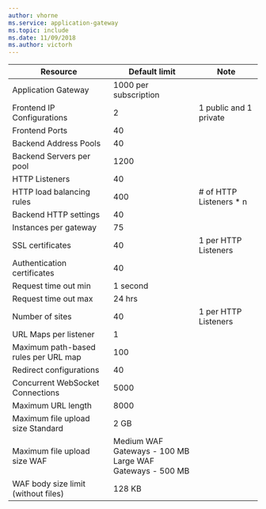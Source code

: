 ```yaml
---
author: vhorne
ms.service: application-gateway
ms.topic: include
ms.date: 11/09/2018
ms.author: victorh
---
```

| Resource | Default limit | Note |
| --- | --- | --- |
| Application Gateway |1000 per subscription | |
| Frontend IP Configurations |2 |1 public and 1 private |
| Frontend Ports |40 | |
| Backend Address Pools |40 | |
| Backend Servers per pool |1200 | |
| HTTP Listeners |40 | |
| HTTP load balancing rules |400 |# of HTTP Listeners * n |
| Backend HTTP settings |40 | |
| Instances per gateway |75 | |
| SSL certificates |40 |1 per HTTP Listeners |
| Authentication certificates |40 | |
| Request time out min |1 second | |
| Request time out max |24 hrs | |
| Number of sites |40 |1 per HTTP Listeners |
| URL Maps per listener |1 | |
| Maximum path-based rules per URL map|100|
| Redirect configurations |40| |
| Concurrent WebSocket Connections |5000| |
|Maximum URL length|8000|
| Maximum file upload size Standard |2 GB | |
| Maximum file upload size WAF |Medium WAF Gateways - 100 MB<br>Large WAF Gateways - 500 MB| |
|WAF body size limit (without files)|128 KB|
